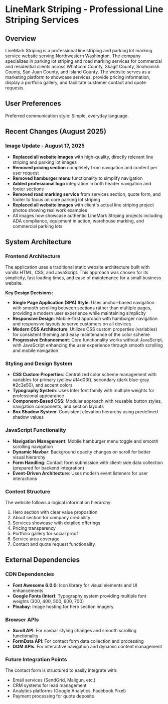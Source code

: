 # LineMark Striping - Professional Line Striping Services

## Overview

LineMark Striping is a professional line striping and parking lot marking service website serving Northwestern Washington. The company specializes in parking lot striping and road marking services for commercial and residential clients across Whatcom County, Skagit County, Snohomish County, San Juan County, and Island County. The website serves as a marketing platform to showcase services, provide pricing information, display a portfolio gallery, and facilitate customer contact and quote requests.

## User Preferences

Preferred communication style: Simple, everyday language.

## Recent Changes (August 2025)

### Image Update - August 17, 2025
- **Replaced all website images** with high-quality, directly relevant line striping and parking lot images
- **Removed pricing section** completely from navigation and content per user request
- **Removed hamburger menu** functionality to simplify navigation
- **Added professional logo** integration in both header navigation and footer sections
- **Removed road marking service** from services section, quote form, and footer to focus on core parking lot striping
- **Replaced all website images** with client's actual line striping project photos showing real work examples
- All images now showcase authentic LineMark Striping projects including ADA compliance, equipment in action, warehouse marking, and commercial parking lots

## System Architecture

### Frontend Architecture
The application uses a traditional static website architecture built with vanilla HTML, CSS, and JavaScript. This approach was chosen for its simplicity, fast loading times, and ease of maintenance for a small business website.

**Key Design Decisions:**
- **Single Page Application (SPA) Style**: Uses anchor-based navigation with smooth scrolling between sections rather than multiple pages, providing a modern user experience while maintaining simplicity
- **Responsive Design**: Mobile-first approach with hamburger navigation and responsive layouts to serve customers on all devices
- **Modern CSS Architecture**: Utilizes CSS custom properties (variables) for consistent theming and easy maintenance of the color scheme
- **Progressive Enhancement**: Core functionality works without JavaScript, with JavaScript enhancing the user experience through smooth scrolling and mobile navigation

### Styling and Design System
- **CSS Custom Properties**: Centralized color scheme management with variables for primary (yellow #f4d03f), secondary (dark blue-gray #2c3e50), and accent colors
- **Typography System**: Uses Inter font family with multiple weights for professional appearance
- **Component-Based CSS**: Modular approach with reusable button styles, navigation components, and section layouts
- **Box Shadow System**: Consistent elevation hierarchy using predefined shadow values

### JavaScript Functionality
- **Navigation Management**: Mobile hamburger menu toggle and smooth scrolling navigation
- **Dynamic Navbar**: Background opacity changes on scroll for better visual hierarchy
- **Form Handling**: Contact form submission with client-side data collection (prepared for backend integration)
- **Event-Driven Architecture**: Uses modern event listeners for user interactions

### Content Structure
The website follows a logical information hierarchy:
1. Hero section with clear value proposition
2. About section for company credibility
3. Services showcase with detailed offerings
4. Pricing transparency
5. Portfolio gallery for social proof
6. Service area coverage
7. Contact and quote request functionality

## External Dependencies

### CDN Dependencies
- **Font Awesome 6.0.0**: Icon library for visual elements and UI enhancements
- **Google Fonts (Inter)**: Typography system providing multiple font weights (300, 400, 500, 600, 700)
- **Pixabay**: Image hosting for hero section imagery

### Browser APIs
- **Scroll API**: For navbar styling changes and smooth scrolling functionality
- **FormData API**: For contact form data collection and processing
- **DOM APIs**: For interactive navigation and dynamic content management

### Future Integration Points
The contact form is structured to easily integrate with:
- Email services (SendGrid, Mailgun, etc.)
- CRM systems for lead management
- Analytics platforms (Google Analytics, Facebook Pixel)
- Payment processing for quote deposits